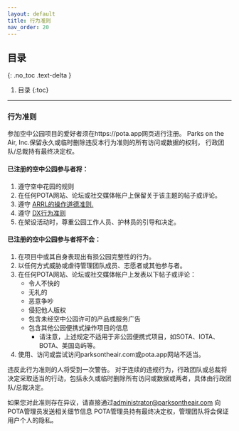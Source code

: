```yaml
---
layout: default
title: 行为准则
nav_order: 20
---
```


## 目录
{: .no_toc .text-delta }

1. 目录
{:toc}

---

### 行为准则

参加空中公园项目的爱好者须在https://pota.app网页进行注册。 Parks on the Air, Inc.保留永久或临时删除违反本行为准则的所有访问或数据的权利， 行政团队/总裁持有最终决定权。

#### 已注册的空中公园参与者将：
1. 遵守空中花园的规则
2. 在任何POTA网站、论坛或社交媒体帐户上保留关于该主题的帖子或评论。
3. 遵守 [ARRL的操作道德准则.](http://www.arrl.org/operating-ethics)
4. 遵守 [DX行为准则](https://rsgb.org/main/operating/dx-code-of-conduct/)
5. 在架设活动时，尊重公园工作人员、护林员的引导和决定。

#### 已注册的空中公园参与者将不会：
1. 在项目中或其自身表现出有损公园完整性的行为。
2. 以任何方式威胁或虐待管理团队成员、志愿者或其他参与者。
3. 在任何POTA网站、论坛或社交媒体帐户上发表以下帖子或评论：
    * 令人不快的
    * 无礼的
    * 恶意争吵
    * 侵犯他人版权
    * 包含未经空中公园许可的产品或服务广告
    * 包含其他公园便携式操作项目的信息
        * 请注意，上述规定不适用于非公园便携式项目，如SOTA、IOTA、BOTA、美国岛屿等。
4. 使用、访问或尝试访问parksontheair.com或pota.app网站不适当。

违反此行为准则的人将受到一次警告。 对于连续的违规行为，行政团队或总裁将决定采取适当的行动，包括永久或临时删除所有访问或数据或两者，具体由行政团队/总裁决定。

如果您对此准则存在异议，请直接通过[administrator@parksontheair.com](mailto:administrator@parksontheair.com) 向POTA管理员发送相关细节信息 POTA管理员持有最终决定权，管理团队将会保证用户个人的隐私。
